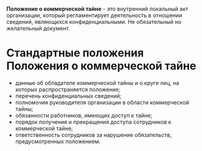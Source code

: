 **Положение о коммерческой тайне** - это внутренний локальный акт организации, который регламентирует деятельность в отношении сведений, являющихся конфиденциальными. Не обязательный но желательный документ.

# Стандартные положения Положения о коммерческой тайне

- данные об обладателе коммерческой тайны и о круге лиц, на которых распространяется положение;
- перечень конфиденциальных сведений;
- полномочия руководителя организации в области коммерческой тайны;
- обязанности работников, имеющих доступ к тайне;
- порядок получения и прекращения доступа сотрудников к коммерческой тайне;
- ответственность сотрудников за нарушение обязательств, предусмотренных положением.